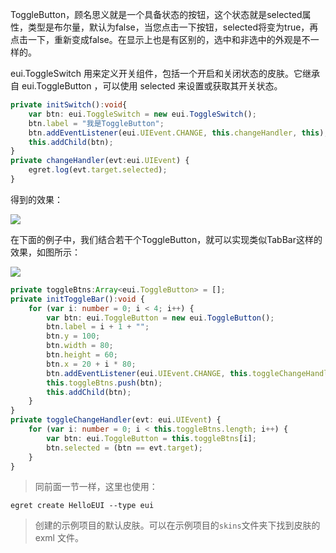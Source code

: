 ToggleButton，顾名思义就是一个具备状态的按钮，这个状态就是selected属性，类型是布尔量，默认为false，当您点击一下按钮，selected将变为true，再点击一下，重新变成false。在显示上也是有区别的，选中和非选中的外观是不一样的。

eui.ToggleSwitch 用来定义开关组件，包括一个开启和关闭状态的皮肤。它继承自 eui.ToggleButton ，可以使用 selected 来设置或获取其开关状态。

``` TypeScript
private initSwitch():void{
    var btn: eui.ToggleSwitch = new eui.ToggleSwitch();
    btn.label = "我是ToggleButton";
    btn.addEventListener(eui.UIEvent.CHANGE, this.changeHandler, this);
    this.addChild(btn);
}
private changeHandler(evt:eui.UIEvent) {
    egret.log(evt.target.selected);
}
```
得到的效果：

![](560158f61ec92.png)

在下面的例子中，我们结合若干个ToggleButton，就可以实现类似TabBar这样的效果，如图所示：

![](560159042f1bf.png)

``` TypeScript
private toggleBtns:Array<eui.ToggleButton> = [];
private initToggleBar():void {
    for (var i: number = 0; i < 4; i++) {
        var btn: eui.ToggleButton = new eui.ToggleButton();
        btn.label = i + 1 + "";
        btn.y = 100;
        btn.width = 80;
        btn.height = 60;
        btn.x = 20 + i * 80;
        btn.addEventListener(eui.UIEvent.CHANGE, this.toggleChangeHandler, this);
        this.toggleBtns.push(btn);
        this.addChild(btn);
    }
}
private toggleChangeHandler(evt: eui.UIEvent) {
    for (var i: number = 0; i < this.toggleBtns.length; i++) {
        var btn: eui.ToggleButton = this.toggleBtns[i];
        btn.selected = (btn == evt.target);
    }
}
```


> 同前面一节一样，这里也使用：
```
egret create HelloEUI --type eui
```
> 创建的示例项目的默认皮肤。可以在示例项目的`skins`文件夹下找到皮肤的 exml 文件。

